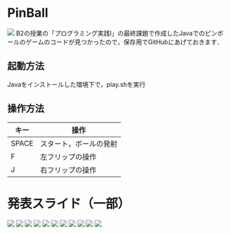 # PinBall
![](img/Title.jpg)
B2の授業の「プログラミング実践I」の最終課題で作成したJavaでのピンボールのゲームのコードが見つかったので，保存用でGitHubにあげておきます．

## 起動方法
Javaをインストールした環境下で，play.shを実行

## 操作方法
| キー | 操作 |
| --- | --- |
| SPACE | スタート，ボールの発射 |
| F | 左フリップの操作 |
| J | 右フリップの操作 |

# 発表スライド（一部）
![](slide/ProgSlide3.jpg)
![](slide/ProgSlide4.jpg)
![](slide/ProgSlide5.jpg)
![](slide/ProgSlide6.jpg)
![](slide/ProgSlide7.jpg)
![](slide/ProgSlide8.jpg)
![](slide/ProgSlide9.jpg)
![](slide/ProgSlide10.jpg)
![](slide/ProgSlide11.jpg)
![](slide/ProgSlide12.jpg)
![](slide/ProgSlide13.jpg)